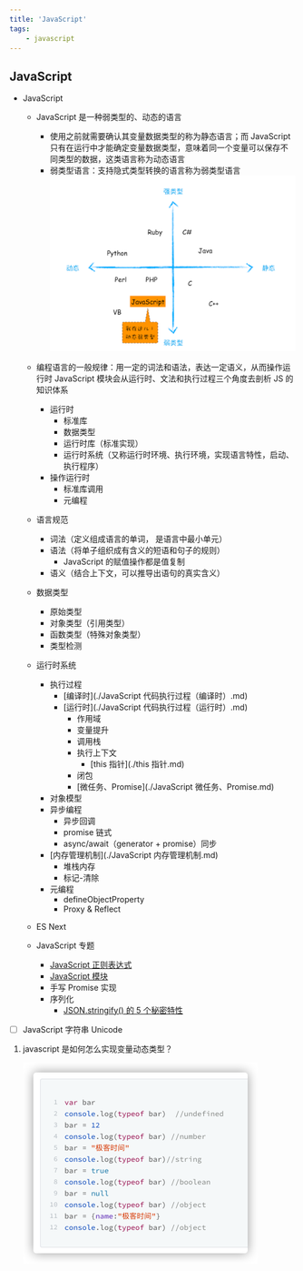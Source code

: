 ```yaml
---
title: 'JavaScript'
tags:
	- javascript
---
```


## JavaScript

- JavaScript
  - JavaScript 是一种弱类型的、动态的语言
    - 使用之前就需要确认其变量数据类型的称为静态语言；而 JavaScript 只有在运行中才能确定变量数据类型，意味着同一个变量可以保存不同类型的数据，这类语言称为动态语言
    - 弱类型语言：支持隐式类型转换的语言称为弱类型语言
      <img src="${images}/36f0f5bdce0a6d8c36cbb8a76931cff0.png" alt="img" style="zoom:50%;" />
  - 编程语言的一般规律：用一定的词法和语法，表达一定语义，从而操作运行时
    JavaScript 模块会从运行时、文法和执行过程三个角度去剖析 JS 的知识体系
    - 运行时
      - 标准库
      - 数据类型
      - 运行时库（标准实现）
      - 运行时系统（又称运行时环境、执行环境，实现语言特性，启动、执行程序）
    - 操作运行时
      - 标准库调用
      - 元编程

  - 语言规范
    - 词法（定义组成语言的单词， 是语言中最小单元）
    - 语法（将单子组织成有含义的短语和句子的规则）
      - JavaScript 的赋值操作都是值复制
    - 语义（结合上下文，可以推导出语句的真实含义）
  - 数据类型
    - 原始类型
    - 对象类型（引用类型）
    - 函数类型（特殊对象类型）
    - 类型检测
  - 运行时系统
      - 执行过程
        - [编译时](./JavaScript 代码执行过程（编译时）.md)
        - [运行时](./JavaScript 代码执行过程（运行时）.md)
          - 作用域
          - 变量提升
          - 调用栈
          - 执行上下文
            - [this 指针](./this 指针.md)
          - 闭包
          - [微任务、Promise](./JavaScript 微任务、Promise.md)
      - 对象模型
      - 异步编程
        - 异步回调
        - promise 链式
        - async/await（generator + promise）同步
      - [内存管理机制](./JavaScript 内存管理机制.md)
        - 堆栈内存
        - 标记-清除
      - 元编程
        - defineObjectProperty
        - Proxy & Reflect
    
  - ES Next

  - JavaScript 专题
    - [JavaScript 正则表达式](./JavaScript%20正则表达式.md)
    - [JavaScript 模块](./JavaScript%20模块.md)
    - 手写 Promise 实现
    - 序列化
      - [JSON.stringify() 的 5 个秘密特性](https://medium.com/javascript-in-plain-english/5-secret-features-of-json-stringify-c699340f9f27)



- [ ] JavaScript 字符串 Unicode

1. javascript 是如何怎么实现变量动态类型？

   <img src="${images}/image-20210602215811015.png" alt="image-20210602215811015" style="zoom:50%;" />
